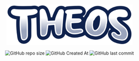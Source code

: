 <h3 align="center">
    <img align="center" width="80%" src="assets/THEOS txt.png" />
</h3>

<div align="center">
    
![GitHub repo size](https://img.shields.io/github/repo-size/mitTheos/theos-dots?style=for-the-badge&color=%230f224d)
![GitHub Created At](https://img.shields.io/github/created-at/mitTheos/theos-dots?style=for-the-badge&color=%23ffffff)
![GitHub last commit](https://img.shields.io/github/last-commit/mitTheos/theos-dots?style=for-the-badge&color=%239ba5bd)

</div>
